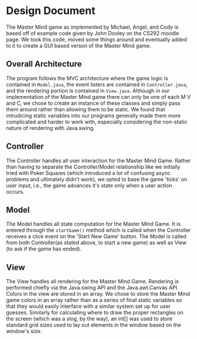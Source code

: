 # Design Document

The Master Mind game as implemented by Michael, Angel, and Cody is based off of example code given by John Dooley on the CS292 moodle page. We took this code, moved some things around and eventually added to it to create a GUI based verson of the Master Mind game. 

## Overall Architecture
The program follows the MVC architecture where the game logic is contained in `Model.java`, the event listers are contained in `Controller.java`, and the rendering portion is contained in `View.java`. Although in our implementation of the Master Mind game there can only be one of each M V and C, we chose to create an instance of these classes and simply pass them around rather than allowing them to be static. We found that intrudicing static variables into our programs generally made them more complicated and harder to work with, especially considering the non-static nature of rendering with Java.swing.

## Controller
The Controller handles all user interaction for the Master Mind Game. Rather than having to separate the Controller/Model relationship like we initially tried with Poker Squares (which introduced a lot of confusing async problems and ultimately didn't work), we opted to base the game 'ticks' on user input, i.e., the game advances it's state only when a user action occurs.

## Model
The Model handles all state computation for the Master Mind Game. It is entered through the `startGame()` method which is called when the Controller receives a click event on the 'Start New Game' button. The Model is called from both Controller(as stated above, to start a new game) as well as View (to ask if the game has ended).

## View
The View handles all rendering for the Master Mind Game. Rendering is performed chiefly via the Java.swing API and the Java.awt.Canvas API. Colors in the view are stored in an array. We chose to store the Master Mind game colors in an array rather than as a series of final static variables so that they would easily interface with a similar system set up for user guesses. Similarly for calculating where to draw the proper rectangles on the screen (which was a slog, by the way), an int[] was used to store standard grid sizes used to lay out elements in the window based on the window's size.
